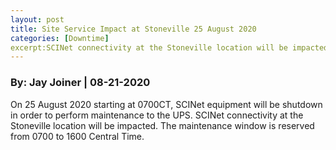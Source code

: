 ```yaml
---
layout: post
title: Site Service Impact at Stoneville 25 August 2020
categories: [Downtime]
excerpt:SCINet connectivity at the Stoneville location will be impacted Tuesday, August 25, 7:00 – 16:00 Central Time.
---
```

### By: Jay Joiner  |  08-21-2020 

On 25 August 2020 starting at 0700CT, SCINet equipment will be shutdown in order to perform maintenance to the UPS. SCINet connectivity at the Stoneville location will be impacted. The maintenance window is reserved from 0700 to 1600 Central Time.

